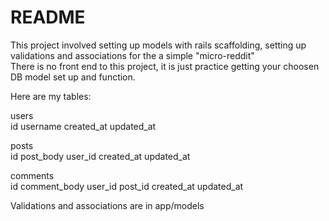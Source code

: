 # README

This project involved setting up models with rails scaffolding, setting up validations and associations for the a simple "micro-reddit"  
There is no front end to this project, it is just practice getting your choosen DB model set up and function.  

Here are my tables:  


users  
id  username  created_at  updated_at  

posts  
id  post_body user_id created_at updated_at  

comments  
id  comment_body  user_id  post_id  created_at  updated_at  



Validations and associations are in app/models  
